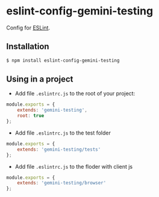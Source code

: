 # eslint-config-gemini-testing

Config for [ESLint](http://eslint.org/).

## Installation

```bash
$ npm install eslint-config-gemini-testing
```

## Using in a project

* Add file `.eslintrc.js` to the root of your project:

```js
module.exports = {
    extends: 'gemini-testing',
    root: true
};
```

* Add file `.eslintrc.js` to the test folder

```js
module.exports = {
    extends: 'gemini-testing/tests'
};
```
* Add file `.eslintrc.js` to the floder with client js

```js
module.exports = {
    extends: 'gemini-testing/browser'
};
```
